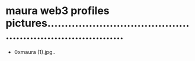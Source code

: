 # maura web3 profiles pictures...........................................................................
- 0xmaura (1).jpg..
